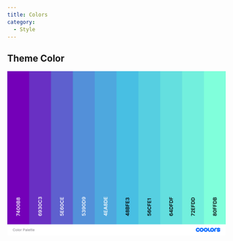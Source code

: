 ```yaml
---
title: Colors
category:
  - Style
---
```


## Theme Color

![Color Palette](./2023-01-31-colors.assets/color-palette.png)
